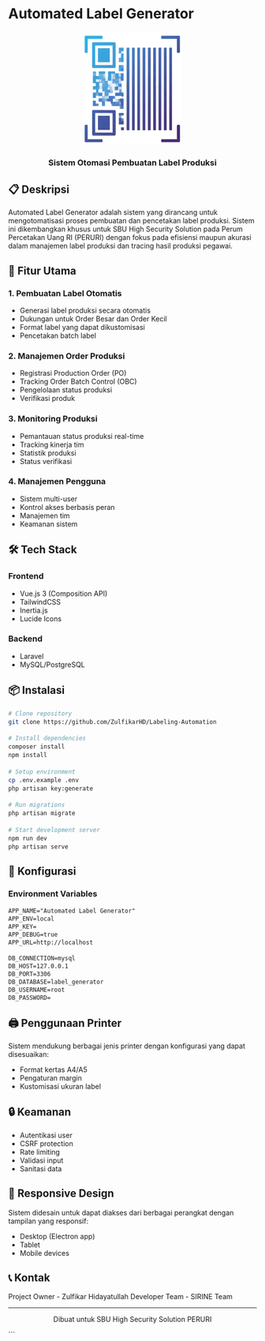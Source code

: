 
# Automated Label Generator

<div align="center">
    <img src="/public/img/logo.png" alt="Logo" width="200"/>
    <h3>Sistem Otomasi Pembuatan Label Produksi</h3>
</div>

## 📋 Deskripsi
Automated Label Generator adalah sistem yang dirancang untuk mengotomatisasi proses pembuatan dan pencetakan label produksi. Sistem ini dikembangkan khusus untuk SBU High Security Solution pada Perum Percetakan Uang RI (PERURI) dengan fokus pada efisiensi maupun akurasi dalam manajemen label produksi dan tracing hasil produksi pegawai.

## 🚀 Fitur Utama

### 1. Pembuatan Label Otomatis
- Generasi label produksi secara otomatis
- Dukungan untuk Order Besar dan Order Kecil
- Format label yang dapat dikustomisasi
- Pencetakan batch label

### 2. Manajemen Order Produksi
- Registrasi Production Order (PO)
- Tracking Order Batch Control (OBC)
- Pengelolaan status produksi
- Verifikasi produk

### 3. Monitoring Produksi
- Pemantauan status produksi real-time
- Tracking kinerja tim
- Statistik produksi
- Status verifikasi

### 4. Manajemen Pengguna
- Sistem multi-user
- Kontrol akses berbasis peran
- Manajemen tim
- Keamanan sistem

## 🛠 Tech Stack

### Frontend
- Vue.js 3 (Composition API)
- TailwindCSS
- Inertia.js
- Lucide Icons

### Backend
- Laravel
- MySQL/PostgreSQL

## 📦 Instalasi

```bash
# Clone repository
git clone https://github.com/ZulfikarHD/Labeling-Automation

# Install dependencies
composer install
npm install

# Setup environment
cp .env.example .env
php artisan key:generate

# Run migrations
php artisan migrate

# Start development server
npm run dev
php artisan serve
```

## 🔧 Konfigurasi

### Environment Variables
```env
APP_NAME="Automated Label Generator"
APP_ENV=local
APP_KEY=
APP_DEBUG=true
APP_URL=http://localhost

DB_CONNECTION=mysql
DB_HOST=127.0.0.1
DB_PORT=3306
DB_DATABASE=label_generator
DB_USERNAME=root
DB_PASSWORD=
```

## 🖨 Penggunaan Printer

Sistem mendukung berbagai jenis printer dengan konfigurasi yang dapat disesuaikan:
- Format kertas A4/A5
- Pengaturan margin
- Kustomisasi ukuran label

## 🔒 Keamanan

- Autentikasi user
- CSRF protection
- Rate limiting
- Validasi input
- Sanitasi data

## 📱 Responsive Design

Sistem didesain untuk dapat diakses dari berbagai perangkat dengan tampilan yang responsif:
- Desktop (Electron app)
- Tablet
- Mobile devices

## 📞 Kontak

Project Owner - Zulfikar Hidayatullah
Developer Team - SIRINE Team

---

<div align="center">
    <p>Dibuat untuk SBU High Security Solution PERURI</p>
</div>
```
